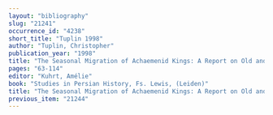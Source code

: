 ```yaml
---
layout: "bibliography"
slug: "21241"
occurrence_id: "4238"
short_title: "Tuplin 1998"
author: "Tuplin, Christopher"
publication_year: "1998"
title: "The Seasonal Migration of Achaemenid Kings: A Report on Old and New Evidence"
pages: "63-114"
editor: "Kuhrt, Amélie"
book: "Studies in Persian History, Fs. Lewis, (Leiden)"
title: "The Seasonal Migration of Achaemenid Kings: A Report on Old and New Evidence"
previous_item: "21244"
---
```

